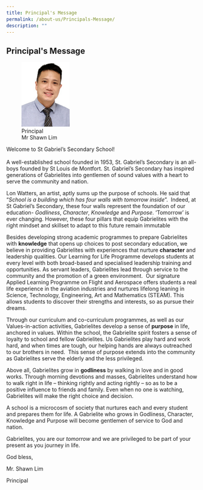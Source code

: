 ```yaml
---
title: Principal's Message
permalink: /about-us/Principals-Message/
description: ""
---
```

## Principal's Message

<figure>
<img style="width: 30%;" src="/images/School%20Management%20Committee/Mr%20Shawn%20Lim.jpg">
<figcaption>Principal<br>Mr Shawn Lim</figcaption>
</figure>

Welcome to St Gabriel’s Secondary School! <br>
<br>A well-established school founded in 1953, St. Gabriel’s Secondary is an all-boys founded by St Louis de Montfort. St. Gabriel’s Secondary has inspired generations of Gabrielites into gentlemen of sound values with a heart to serve the community and nation.

Lon Watters, an artist, aptly sums up the purpose of schools. He said that “*School is a building which has four walls with tomorrow inside*”.  Indeed, at St Gabriel’s Secondary, these four walls represent the foundation of our education- _Godliness_, _Character_, _Knowledge_ and _Purpose_. ‘Tomorrow’ is ever changing. However, these four pillars that equip Gabrielites with the right mindset and skillset to adapt to this future remain immutable

Besides developing strong academic programmes to prepare Gabrielites with **knowledge** that opens up choices to post secondary education, we believe in providing Gabrielites with experiences that nurture **character** and leadership qualities. Our Learning for Life Programme develops students at every level with both broad-based and specialised leadership training and opportunities. As servant leaders, Gabrielites lead through service to the community and the promotion of a green environment.  Our signature Applied Learning Programme on Flight and Aerospace offers students a real life experience in the aviation industries and nurtures lifelong leaning in Science, Technology, Engineering, Art and Mathematics (STEAM). This allows students to discover their strengths and interests, so as pursue their dreams.

Through our curriculum and co-curriculum programmes, as well as our Values-in-action activities, Gabrielites develop a sense of **purpose** in life, anchored in values. Within the school, the Gabrielite spirit fosters a sense of loyalty to school and fellow Gabrielites. Us Gabrielites play hard and work hard, and when times are tough, our helping hands are always outreached to our brothers in need.  This sense of purpose extends into the community as Gabrielites serve the elderly and the less privileged.

Above all, Gabrielites grow in **godliness** by walking in love and in good works. Through morning devotions and masses, Gabrielites understand how to walk right in life – thinking rightly and acting rightly – so as to be a positive influence to friends and family. Even when no one is watching, Gabrielites will make the right choice and decision.

A school is a microcosm of society that nurtures each and every student and prepares them for life. A Gabrielite who grows in Godliness, Character, Knowledge and Purpose will become gentlemen of service to God and nation.

Gabrielites, you are our _tomorrow_ and we are privileged to be part of your present as you journey in life.

God bless,

Mr. Shawn Lim

Principal